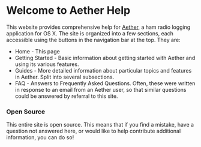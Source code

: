 # Welcome to Aether Help

This website provides comprehensive help for [Aether](http://www.aetherlog.com/), a ham radio logging application for OS X. The site is organized into a few sections, each accessible using the buttons in the navigation bar at the top. They are:

- Home - This page
- Getting Started - Basic information about getting started with Aether and using its various features.
- Guides - More detailed information about particular topics and features in Aether. Split into several subsections.
- FAQ - Answers to Frequently Asked Questions. Often, these were written in response to an email from an Aether user, so that similar questions could be answered by referral to this site.

### Open Source

This entire site is open source. This means that if you find a mistake, have a question not answered here, or would like to help contribute additional information, you can do so! 
